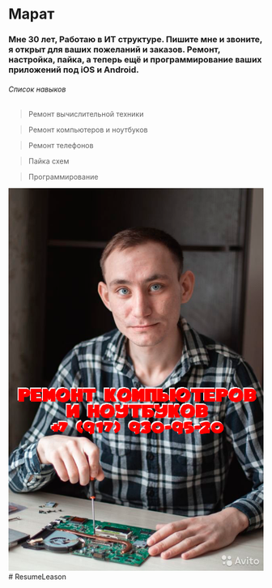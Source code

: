 #  Марат

### Мне 30 лет, Работаю в ИТ структуре. Пишите мне и звоните, я открыт для ваших пожеланий и заказов. Ремонт, настройка, пайка, а теперь ещё и программирование ваших приложений под iOS и Android.

###### Список навыков
>Ремонт вычислительной техники

>Ремонт компьютеров и ноутбуков

>Ремонт телефонов

>Пайка схем

>Программирование





![myPhoto](https://raw.githubusercontent.com/GitHubMaratto/ResumeLeason/main/img/%D0%A4%D0%BE%D1%82%D0%BE%20%D1%81%20%D0%BD%D0%B0%D0%B4%D0%BF%D0%B8%D1%81%D1%8C%D1%8E%20%D1%80%D0%B5%D0%BC%D0%BE%D0%BD%D1%82%20%D0%BA%D0%BE%D0%BC%D0%BF%D1%8C%D1%8E%D1%82%D0%B5%D1%80%D0%BE%D0%B2%20%D0%B8%20%D0%BD%D0%BE%D1%83%D1%82%D0%B1%D1%83%D0%BA%D0%BE%D0%B2%20%2B7%20(917)%20930-95-20.png) # ResumeLeason